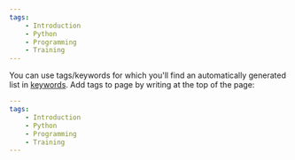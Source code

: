 ```yaml
---
tags:
    - Introduction
    - Python
    - Programming
    - Training
---
```


You can use tags/keywords for which you'll find an automatically generated list in [keywords](../keywords.md). Add tags to page by writing at the top of the page:

```yaml
---
tags:
    - Introduction
    - Python
    - Programming
    - Training
---
```